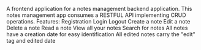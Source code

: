 A frontend application for a notes management backend application. This notes management app consumes a RESTFUL API implementing CRUD operations.
Features:
  Registration
  Login
  Logout
  Create a note
  Edit a note
  Delete a note
  Read a note
  View all your notes
  Search for notes
  All notes have a creation date for easy identification
  All edited notes carry the "edit" tag and edited date
